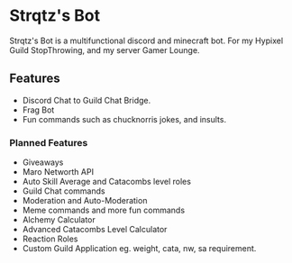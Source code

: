 # Strqtz's Bot
Strqtz's Bot is a multifunctional discord and minecraft bot.
For my Hypixel Guild StopThrowing, and my server Gamer Lounge.

## Features
* Discord Chat to Guild Chat Bridge.
* Frag Bot
* Fun commands such as chucknorris jokes, and insults.

### Planned Features
* Giveaways
* Maro Networth API
* Auto Skill Average and Catacombs level roles
* Guild Chat commands
* Moderation and Auto-Moderation
* Meme commands and more fun commands
* Alchemy Calculator
* Advanced Catacombs Level Calculator
* Reaction Roles
* Custom Guild Application eg. weight, cata, nw, sa requirement.

